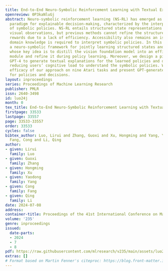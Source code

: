 ```yaml
---
title: End-to-End Neuro-Symbolic Reinforcement Learning with Textual Explanations
openreview: 0P3kaNluGj
abstract: Neuro-symbolic reinforcement learning (NS-RL) has emerged as a promising
  paradigm for explainable decision-making, characterized by the interpretability
  of symbolic policies. NS-RL entails structured state representations for tasks with
  visual observations, but previous methods cannot refine the structured states with
  rewards due to a lack of efficiency. Accessibility also remains an issue, as extensive
  domain knowledge is required to interpret symbolic policies. In this paper, we present
  a neuro-symbolic framework for jointly learning structured states and symbolic policies,
  whose key idea is to distill the vision foundation model into an efficient perception
  module and refine it during policy learning. Moreover, we design a pipeline to prompt
  GPT-4 to generate textual explanations for the learned policies and decisions, significantly
  reducing users’ cognitive load to understand the symbolic policies. We verify the
  efficacy of our approach on nine Atari tasks and present GPT-generated explanations
  for policies and decisions.
layout: inproceedings
series: Proceedings of Machine Learning Research
publisher: PMLR
issn: 2640-3498
id: luo24j
month: 0
tex_title: End-to-End Neuro-Symbolic Reinforcement Learning with Textual Explanations
firstpage: 33533
lastpage: 33557
page: 33533-33557
order: 33533
cycles: false
bibtex_author: Luo, Lirui and Zhang, Guoxi and Xu, Hongming and Yang, Yaodong and
  Fang, Cong and Li, Qing
author:
- given: Lirui
  family: Luo
- given: Guoxi
  family: Zhang
- given: Hongming
  family: Xu
- given: Yaodong
  family: Yang
- given: Cong
  family: Fang
- given: Qing
  family: Li
date: 2024-07-08
address:
container-title: Proceedings of the 41st International Conference on Machine Learning
volume: '235'
genre: inproceedings
issued:
  date-parts:
  - 2024
  - 7
  - 8
pdf: https://raw.githubusercontent.com/mlresearch/v235/main/assets/luo24j/luo24j.pdf
extras: []
# Format based on Martin Fenner's citeproc: https://blog.front-matter.io/posts/citeproc-yaml-for-bibliographies/
---
```

